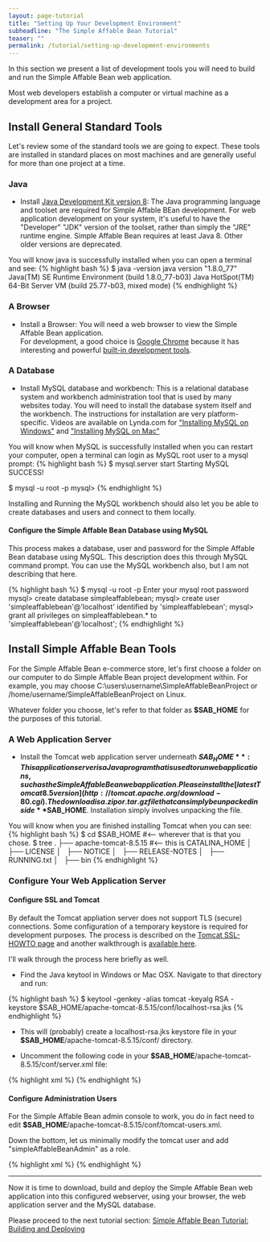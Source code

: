 ```yaml
---
layout: page-tutorial
title: "Setting Up Your Development Environment"
subheadline: "The Simple Affable Bean Tutorial"
teaser: ""
permalink: /tutorial/setting-up-development-environments
---
```


In this section we present a list of development tools you will need to build and run the Simple Affable Bean web application.

Most web developers establish a computer or virtual machine as a development area for a project.


## Install General Standard Tools
Let's review some of the standard tools we are going to expect.  These tools are installed in standard places on most machines
and are generally useful for more than one project at a time.

### Java 

* Install [Java Development Kit version 8](http://www.oracle.com/technetwork/java/javase/downloads/index.html): The Java programming language and toolset are required 
 for Simple Affable BEan development.  For web application development on your system, it's useful to have the "Developer" "JDK"
 version of the toolset, rather than simply the "JRE" runtime engine.  Simple Affable Bean requires at least Java 8.  Other older versions are deprecated.
 
 You will know java is successfully installed when you can open a terminal and see:
{% highlight bash %}
$ java -version
java version "1.8.0_77"
Java(TM) SE Runtime Environment (build 1.8.0_77-b03)
Java HotSpot(TM) 64-Bit Server VM (build 25.77-b03, mixed mode)
{% endhighlight %}

### A Browser 

* Install a Browser: You will need a web browser to view the Simple Affable Bean application.  
For development, a good choice is [Google Chrome](https://www.google.com/chrome/browser/desktop/index.html) because it has interesting and powerful 
[built-in development tools](https://developer.chrome.com/devtools).

### A Database

* Install MySQL database and workbench: This is a relational database system and workbench administration tool that is used
by many websites today.  You will need to install the database system itself and the workbench.  The instructions for installation are very platform-specific.
Videos are available on Lynda.com for ["Installing MySQL on Windows"](https://www.lynda.com/Apache-tutorials/Installing-MySQL-Windows/362875/369422-4.html) and ["Installing MySQL on Mac"](https://www.lynda.com/Apache-tutorials/Installing-MySQL-Mac-OS-X/362875/369428-4.html)

You will know when MySQL is successfully installed when you can restart your computer, open a terminal can login as MySQL root user to a mysql prompt:
{% highlight bash %}
$ mysql.server start
Starting MySQL
 SUCCESS!
 
$ mysql -u root -p
<enter you mysql root password>
mysql>
{% endhighlight %}

Installing and Running the MySQL workbench should also let you be able to create databases and users and connect to them locally.

#### Configure the Simple Affable Bean Database using MySQL  

This process makes a database, user and password for the Simple Affable Bean database using MySQL.
This description does this through MySQL command prompt. You can use the MySQL workbench also, but I am not describing that here.

{% highlight bash %}
$ mysql -u root -p
Enter your mysql root password
mysql> create database simpleaffablebean;
mysql> create user 'simpleaffablebean'@'localhost' identified by 'simpleaffablebean';
mysql> grant all privileges on simpleaffablebean.* to 'simpleaffablebean'@'localhost';
{% endhighlight %}


## Install Simple Affable Bean Tools
 
For the Simple Affable Bean e-commerce store, let's first choose a folder on our computer to do Simple Affable Bean 
project development within.  For example, you may choose C:\users\username\SimpleAffableBeanProject or 
/home/username/SimpleAffableBeanProject on Linux.  

Whatever folder you choose, let's refer to that folder as **$SAB_HOME** for the purposes of this tutorial.

### A Web Application Server

* Install the Tomcat web application server underneath **$SAB_HOME**: This application server is a Java program that is used to run web applications, such as the Simple Affable Bean web application.
Please install the [latest Tomcat 8.5 version](http://tomcat.apache.org/download-80.cgi).  The download is a .zip or .tar.gz file 
that can simply be unpacked inside **$SAB_HOME**.  Installation simply involves unpacking the file.

You will know when you are finished installing Tomcat when you can see:
{% highlight bash %}
$ cd $SAB_HOME  #<-- wherever that is that you chose.
$ tree
.
├── apache-tomcat-8.5.15  #<-- this is CATALINA_HOME
│   ├── LICENSE
│   ├── NOTICE
│   ├── RELEASE-NOTES
│   ├── RUNNING.txt
│   ├── bin
{% endhighlight %}


### Configure Your Web Application Server

#### Configure SSL and Tomcat 

By default the Tomcat appliation server does not support TLS (secure) connections.
Some configuration of a temporary keystore is required for development purposes.  The process is described on
the [Tomcat SSL-HOWTO page](https://tomcat.apache.org/tomcat-8.5-doc/ssl-howto.html) and another walkthrough 
is [available here](https://www.mkyong.com/tomcat/how-to-configure-tomcat-to-support-ssl-or-https/).

I'll walk through the process here briefly as well.

* Find the Java keytool in Windows or Mac OSX. Navigate to that directory and run:

{% highlight bash %}
$ keytool -genkey -alias tomcat -keyalg RSA -keystore $SAB_HOME/apache-tomcat-8.5.15/conf/localhost-rsa.jks
{% endhighlight %}

* This will (probably) create a localhost-rsa.jks keystore file in your **$SAB_HOME**/apache-tomcat-8.5.15/conf/ 
directory.  

* Uncomment the following code in your **$SAB_HOME**/apache-tomcat-8.5.15/conf/server.xml file:

{% highlight xml %}
<Connector port="8443" protocol="org.apache.coyote.http11.Http11NioProtocol"
           maxThreads="150" SSLEnabled="true">
    <SSLHostConfig>
        <Certificate certificateKeystoreFile="conf/localhost-rsa.jks"
                     type="RSA" />
    </SSLHostConfig>
</Connector>
{% endhighlight %}

#### Configure Administration Users

For the Simple Affable Bean admin console to work, you do in fact need to edit **$SAB_HOME**/apache-tomcat-8.5.15/conf/tomcat-users.xml.

Down the bottom, let us minimally modify the tomcat user and add "simpleAffableBeanAdmin" as a role.
 
{% highlight xml %}
<role rolename="tomcat"/>
  <role rolename="role1"/>
  <role rolename="manager-gui"/>
  <role rolename="simpleAffableBeanAdmin"/>
  <user username="tomcat" password="tomcat" roles="manager-gui,tomcat,simpleAffableBeanAdmin"/>
{% endhighlight %}

----

Now it is time to download, build and deploy the Simple Affable Bean web application into this configured webserver,
using your browser, the web application server and the MySQL database.

Please proceed to the next tutorial section: [Simple Affable Bean Tutorial: Building and Deploying]({{site.url}}{{site.baseurl}}/tutorial/building-and-deploying-sab)

